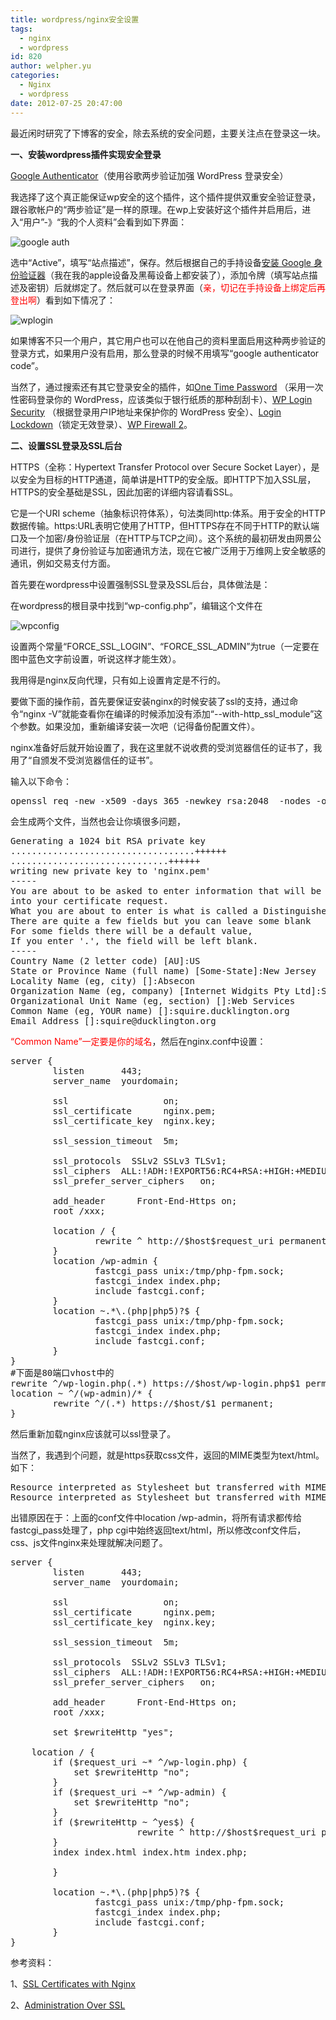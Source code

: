 ```yaml
---
title: wordpress/nginx安全设置
tags:
  - nginx
  - wordpress
id: 820
author: welpher.yu
categories:
  - Nginx
  - wordpress
date: 2012-07-25 20:47:00
---
```


最近闲时研究了下博客的安全，除去系统的安全问题，主要关注点在登录这一块。

**一、安装wordpress插件实现安全登录**

[Google Authenticator](http://wordpress.org/extend/plugins/google-authenticator/ "Google Authenticator")（使用谷歌两步验证加强 WordPress 登录安全）

我选择了这个真正能保证wp安全的这个插件，这个插件提供双重安全验证登录，跟谷歌帐户的“两步验证”是一样的原理。在wp上安装好这个插件并启用后，进入“用户”-》“我的个人资料”会看到如下界面：

![google auth](http://blog.ueder.info/wp-content/uploads/2012/07/google-auth.jpg "google auth")

选中“Active”，填写“站点描述”，保存。然后根据自己的手持设备[安装 Google 身份验证器](http://support.google.com/accounts/bin/answer.py?hl=cn&amp;answer=1066447 "安装 Google 身份验证器")（我在我的apple设备及黑莓设备上都安装了），添加令牌（填写站点描述及密钥）后就绑定了。然后就可以在登录界面（<span style="color: #ff0000;">亲，切记在手持设备上绑定后再登出啊</span>）看到如下情况了：

![wplogin](http://blog.ueder.info/wp-content/uploads/2012/07/wplogin.jpg "wplogin")

如果博客不只一个用户，其它用户也可以在他自己的资料里面启用这种两步验证的登录方式，如果用户没有启用，那么登录的时候不用填写“google authenticator code”。

当然了，通过搜索还有其它登录安全的插件，如[One Time Password](http://wordpress.org/extend/plugins/one-time-password/) （采用一次性密码登录你的 WordPress，应该类似于银行纸质的那种刮刮卡）、[WP Login Security](http://wordpress.org/extend/plugins/wp-login-security/) （根据登录用户IP地址来保护你的 WordPress 安全）、[Login Lockdown](http://wordpress.org/extend/plugins/login-lockdown/)（锁定无效登录）、[WP Firewall 2](http://wordpress.org/extend/plugins/wordpress-firewall-2/)。

**二、设置SSL登录及SSL后台**

<!--more-->

HTTPS（全称：Hypertext Transfer Protocol over Secure Socket Layer），是以安全为目标的HTTP通道，简单讲是HTTP的安全版。即HTTP下加入SSL层，HTTPS的安全基础是SSL，因此加密的详细内容请看SSL。

它是一个URI scheme（抽象标识符体系），句法类同http:体系。用于安全的HTTP数据传输。https:URL表明它使用了HTTP，但HTTPS存在不同于HTTP的默认端口及一个加密/身份验证层（在HTTP与TCP之间）。这个系统的最初研发由网景公司进行，提供了身份验证与加密通讯方法，现在它被广泛用于万维网上安全敏感的通讯，例如交易支付方面。

首先要在wordpress中设置强制SSL登录及SSL后台，具体做法是：

在wordpress的根目录中找到“wp-config.php”，编辑这个文件在

![wpconfig](http://blog.ueder.info/wp-content/uploads/2012/07/wpconfig.jpg "wpconfig")

设置两个常量“FORCE_SSL_LOGIN”、“FORCE_SSL_ADMIN”为true（一定要在图中蓝色文字前设置，听说这样才能生效）。

我用得是nginx反向代理，只有如上设置肯定是不行的。

要做下面的操作前，首先要保证安装nginx的时候安装了ssl的支持，通过命令“nginx -V”就能查看你在编译的时候添加没有添加“--with-http_ssl_module”这个参数。如果没加，重新编译安装一次吧（记得备份配置文件）。

nginx准备好后就开始设置了，我在这里就不说收费的受浏览器信任的证书了，我用了“自颁发不受浏览器信任的证书”。

输入以下命令：
<pre class="brush: bash;">openssl req -new -x509 -days 365 -newkey rsa:2048  -nodes -out nginx.pem -keyout nginx.key</pre>
会生成两个文件，当然也会让你填很多问题，
<pre class="brush: bash;">Generating a 1024 bit RSA private key
...................................++++++
..............................++++++
writing new private key to 'nginx.pem'
-----
You are about to be asked to enter information that will be incorporated
into your certificate request.
What you are about to enter is what is called a Distinguished Name or a DN.
There are quite a few fields but you can leave some blank
For some fields there will be a default value,
If you enter '.', the field will be left blank.
-----
Country Name (2 letter code) [AU]:US
State or Province Name (full name) [Some-State]:New Jersey
Locality Name (eg, city) []:Absecon
Organization Name (eg, company) [Internet Widgits Pty Ltd]:SoftwareDev, LLC
Organizational Unit Name (eg, section) []:Web Services
Common Name (eg, YOUR name) []:squire.ducklington.org
Email Address []:squire@ducklington.org</pre>
<span style="color: #ff0000;">“Common Name”一定要是你的域名</span>，然后在nginx.conf中设置：
<pre class="brush: bash;">server {
        listen       443;
        server_name  yourdomain;

        ssl                  on;
        ssl_certificate      nginx.pem;
        ssl_certificate_key  nginx.key;

        ssl_session_timeout  5m;

        ssl_protocols  SSLv2 SSLv3 TLSv1;
        ssl_ciphers  ALL:!ADH:!EXPORT56:RC4+RSA:+HIGH:+MEDIUM:+LOW:+SSLv2:+EXP;
        ssl_prefer_server_ciphers   on;

        add_header      Front-End-Https on;
        root /xxx;

        location / {
                rewrite ^ http://$host$request_uri permanent;
        }
        location /wp-admin {
                fastcgi_pass unix:/tmp/php-fpm.sock;
                fastcgi_index index.php;
                include fastcgi.conf;
        }
        location ~.*\.(php|php5)?$ {
                fastcgi_pass unix:/tmp/php-fpm.sock;
                fastcgi_index index.php;
                include fastcgi.conf;
        }
}
#下面是80端口vhost中的
rewrite ^/wp-login.php(.*) https://$host/wp-login.php$1 permanent;
location ~ ^/(wp-admin)/* {
        rewrite ^/(.*) https://$host/$1 permanent;
}</pre>
然后重新加载nginx应该就可以ssl登录了。

当然了，我遇到个问题，就是https获取css文件，返回的MIME类型为text/html。如下：
<pre class="brush: text; gutter: true; first-line: 1">Resource interpreted as Stylesheet but transferred with MIME type text/html: "https://blog.ueder.info/wp-admin/css/wp-admin.css?ver=3.4.1". 
Resource interpreted as Stylesheet but transferred with MIME type text/html: "https://blog.ueder.info/wp-admin/css/colors-fresh.css?ver=3.4.1".</pre>
出错原因在于：上面的conf文件中location /wp-admin，将所有请求都传给fastcgi_pass处理了，php cgi中始终返回text/html，所以修改conf文件后，css、js文件nginx来处理就解决问题了。
<pre class="brush: bash; gutter: true; first-line: 1">server {
        listen       443;
        server_name  yourdomain;

        ssl                  on;
        ssl_certificate      nginx.pem;
        ssl_certificate_key  nginx.key;

        ssl_session_timeout  5m;

        ssl_protocols  SSLv2 SSLv3 TLSv1;
        ssl_ciphers  ALL:!ADH:!EXPORT56:RC4+RSA:+HIGH:+MEDIUM:+LOW:+SSLv2:+EXP;
        ssl_prefer_server_ciphers   on;

        add_header      Front-End-Https on;
        root /xxx;

        set $rewriteHttp "yes";

	location / {
		if ($request_uri ~* ^/wp-login.php) {
			set $rewriteHttp "no";
		}
		if ($request_uri ~* ^/wp-admin) {
			set $rewriteHttp "no";
		}
		if ($rewriteHttp ~ ^yes$) {
                        rewrite ^ http://$host$request_uri permanent;
		}
		index index.html index.htm index.php;

        }

        location ~.*\.(php|php5)?$ {
                fastcgi_pass unix:/tmp/php-fpm.sock;
                fastcgi_index index.php;
                include fastcgi.conf;
        }
}</pre>
参考资料：

1、[SSL Certificates with Nginx](http://library.linode.com/web-servers/nginx/configuration/ssl "SSL Certificates with Nginx")

2、[Administration Over SSL](http://codex.wordpress.org/Administration_Over_SSL "Administration Over SSL")